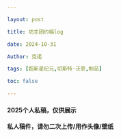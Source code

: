 ```yaml
---

layout: post

title: 坊主团约稿log

date: 2024-10-31

Author: 克诺

tags: [超新星纪元,切斯特·沃恩,制品]

toc: false

---
```

#### 2025个人私稿，仅供展示

**私人稿件，请勿二次上传/用作头像/壁纸**
